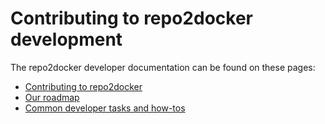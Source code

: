# Contributing to repo2docker development

The repo2docker developer documentation can be found on these pages:

* [Contributing to repo2docker](https://repo2docker.readthedocs.io/en/latest/contributing/contributing.html)
* [Our roadmap](https://repo2docker.readthedocs.io/en/latest/contributing/roadmap.html)
* [Common developer tasks and how-tos](https://repo2docker.readthedocs.io/en/latest/contributing/tasks.html)
